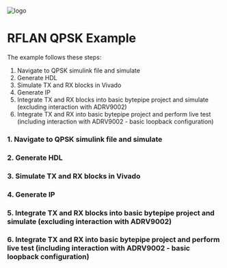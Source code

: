 ![logo](../../docs/BytePipe_Logo.png)

# RFLAN QPSK Example

The example follows these steps:
1. Navigate to QPSK simulink file and simulate
2. Generate HDL
3. Simulate TX and RX blocks in Vivado
4. Generate IP
5. Integrate TX and RX blocks into basic bytepipe project and simulate (excluding interaction with ADRV9002)
6. Integrate TX and RX into basic bytepipe project and perform live test (including interaction with ADRV9002 - basic loopback configuration)

### 1. Navigate to QPSK simulink file and simulate
### 2. Generate HDL
### 3. Simulate TX and RX blocks in Vivado
### 4. Generate IP
### 5. Integrate TX and RX blocks into basic bytepipe project and simulate (excluding interaction with ADRV9002)
### 6. Integrate TX and RX into basic bytepipe project and perform live test (including interaction with ADRV9002 - basic loopback configuration)

<!--The rflan qpsk example utilizes the basic [rflan build](https://github.com/NextGenRF-Design-Inc/bytepipe_sdk/src/rflan/README.md) to send baseband information over a bandpass channel. 

The example follows these steps:
1. Generate input bits
2. Transform symbols into I and Q samples 
3. Write samples to bytepipe using the CLI (command line interface)
4. Bytepipe streams samples to ADRV9002 RF IC for modulation
5. Bandpass signal interacts with communication channel
6. Bytepipe streams demodulated samples from ADRV9002 RF IC 
7. Read samples from bytepipe using the CLI (command line interface)
8. transform I and Q samples into output bits
9. Compare received and transmitted bits

### 1.Generate input bits

We chose to randomly generate packet payloads of 2240 bits. 
Each payload is accompanied by a 26 bit preamble in each packet.
Frame Efficiency = (payload_length)/(payload_length + overhead_length) = 2240/(2240 + 26) = 0.9885

### 2. Transform Symbols into baseband I and Q samples

A QPSK modulator uses each pair of bits (non-overlapping) to decide the amplitude of I and Q components produced on it's output.
These waveforms are then passes through an FIR RRC filter.

### 3. Write samples to bytepipe using the CLI (command line interface)

Now it's time to take the baseband signal produced in step 2 and modulate it to a frequency suitable for a given channel. 
We'll do this by streaming I and Q samples to the bytepipe through it's CLI. The attached model will handle this. (!!attach model!!)

### 4. Bytepipe streams samples to ADRV9002 RF IC for modulation


### 5. Bandpass signal interacts with communication channel


### 6. Bytepipe streams demodulated samples from ADRV9002 RF IC 


### 7. Read samples from bytepipe using the CLI (command line interface)


### 8. transform I and Q samples into output bits


### 9. Compare received and transmitted symbols-->
